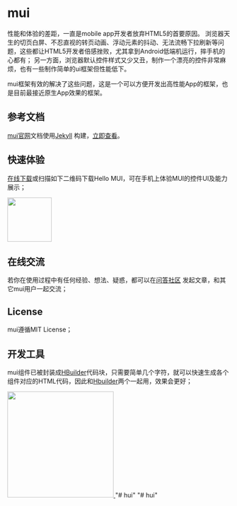mui
===

性能和体验的差距，一直是mobile app开发者放弃HTML5的首要原因。 浏览器天生的切页白屏、不忍直视的转页动画、浮动元素的抖动、无法流畅下拉刷新等问题，这些都让HTML5开发者倍感挫败，尤其拿到Android低端机运行，摔手机的心都有； 另一方面，浏览器默认控件样式又少又丑，制作一个漂亮的控件非常麻烦，也有一些制作简单的ui框架但性能低下。

mui框架有效的解决了这些问题，这是一个可以方便开发出高性能App的框架，也是目前最接近原生App效果的框架。

参考文档
------
[mui官网](http://dev.dcloud.net.cn/mui/)文档使用[Jekyll](http://jekyllrb.com) 构建，[立即查看](http://dev.dcloud.net.cn/mui/)。

快速体验
--------
[在线下载](http://www.dcloud.io/hellomui)或扫描如下二维码下载Hello MUI，可在手机上体验MUI的控件UI及能力展示；

<a href="http://www.dcloud.io/hellomui" target="_blank">
<img src="http://www.dcloud.io/images/code-m.png" width="100" />
</a>


在线交流
--------
若你在使用过程中有任何经验、想法、疑惑，都可以在[问答社区](http://ask.dcloud.net.cn/topic/mui) 发起文章，和其它mui用户一起交流；

License
-------

mui遵循MIT License；

开发工具
-------
mui组件已被封装成[HBuilder](http://www.dcloud.io)代码块，只需要简单几个字符，就可以快速生成各个组件对应的HTML代码，因此和[Hbuilder](http://www.dcloud.io)两个一起用，效果会更好；

<a href="http://www.dcloud.io/" target="_blank">
<img src="http://www.dcloud.io/img/text-b.png" width="240" />
</a>
"# hui" 
"# hui" 
